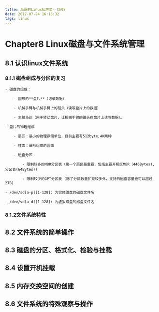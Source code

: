 ```yaml
---
title: 鸟哥的Linux私房菜--Ch08
date: 2017-07-24 16:15:32
tags: linux
---
```

# Chapter8 Linux磁盘与文件系统管理

## 8.1 认识linux文件系统

### 8.1.1 磁盘组成与分区的复习
	
	- 磁盘的组成：

		- 圆形的**盘片**（记录数据）

		- 机械手臂与机械手臂上的磁头（读写盘片上的数据）

		- 主轴马达（用于转动盘片，让机械手臂的磁头在盘片上读写数据）。
	
	- 盘片的物理组成

		- 扇区：最小的物理存储单位，目前主要有512byte,4K两种

		- 柱面：扇形组成的圆面

		- 磁盘分区：

			- 限制较多的MBR分区表（第一个扇区最重要，包括主要开机区MBR（446Bytes),分区表(64Bytes))

			- 限制较少的GPT分区表 (除了分区数量扩充较多外，支持的磁盘容量也可以超过2TB)

	- /dev/sd[a-p][1-128]: 为实体磁盘的磁盘文件名

	- /dev/vd[a-d][1-128]: 为虚拟磁盘的磁盘文件名

### 8.1.2文件系统特性




## 8.2 文件系统的简单操作



## 8.3 磁盘的分区、格式化、检验与挂载



## 8.4 设置开机挂载


## 8.5 内存交换空间的创建


## 8.6 文件系统的特殊观察与操作











